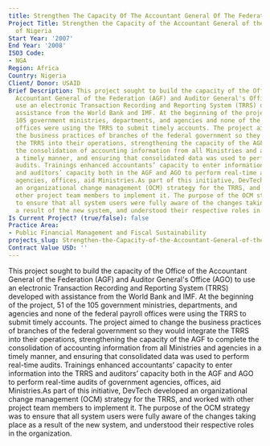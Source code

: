 ```yaml
---
title: Strengthen The Capacity Of The Accountant General Of The Federation Of Nigeria
Project Title: Strengthen the Capacity of the Accountant General of the Federation
  of Nigeria
Start Year: '2007'
End Year: '2008'
ISO3 Code:
- NGA
Region: Africa
Country: Nigeria
Client/ Donor: USAID
Brief Description: This project sought to build the capacity of the Office of the
  Accountant General of the Federation (AGF) and Auditor General's Office (AGO) to
  use an electronic Transaction Recording and Reporting System (TRRS) developed with
  assistance from the World Bank and IMF. At the beginning of the project, 51 of the
  105 government ministries, departments, and agencies and none of the federal payroll
  offices were using the TRRS to submit timely accounts. The project aimed to change
  the business practices of branches of the federal government so they would integrate
  the TRRS into their operations, strengthening the capacity of the AGF to complete
  the consolidation of accounting information from all Ministries and agencies in
  a timely manner, and ensuring that consolidated data was used to perform real-time
  audits. Trainings enhanced accountants’ capacity to enter information into the TRRS
  and auditors’ capacity both in the AGF and AGO to perform real-time audits of government
  agencies, offices, aid Ministries.As part of this initiative, DevTech developed
  an organizational change management (OCM) strategy for the TRRS, and worked with
  other project team members to implement it. The purpose of the OCM strategy was
  to ensure that all system users were fully aware of the changes taking place as
  a result of the new system, and understood their respective roles in the organization.
Is Current Project? (true/false): false
Practice Area:
- Public Financial Management and Fiscal Sustainability
projects_slug: Strengthen-the-Capacity-of-the-Accountant-General-of-the-Federation-of-Nigeria
Contract Value USD: ''
---
```


This project sought to build the capacity of the Office of the Accountant General of the Federation (AGF) and Auditor General's Office (AGO) to use an electronic Transaction Recording and Reporting System (TRRS) developed with assistance from the World Bank and IMF. At the beginning of the project, 51 of the 105 government ministries, departments, and agencies and none of the federal payroll offices were using the TRRS to submit timely accounts. The project aimed to change the business practices of branches of the federal government so they would integrate the TRRS into their operations, strengthening the capacity of the AGF to complete the consolidation of accounting information from all Ministries and agencies in a timely manner, and ensuring that consolidated data was used to perform real-time audits. Trainings enhanced accountants’ capacity to enter information into the TRRS and auditors’ capacity both in the AGF and AGO to perform real-time audits of government agencies, offices, aid Ministries.As part of this initiative, DevTech developed an organizational change management (OCM) strategy for the TRRS, and worked with other project team members to implement it. The purpose of the OCM strategy was to ensure that all system users were fully aware of the changes taking place as a result of the new system, and understood their respective roles in the organization.